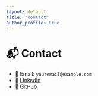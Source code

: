 ```yaml
---
layout: default
title: "contact"
author_profile: true
---
```


# 📬 Contact

- 📧 Email: `youremail@example.com`  
- 💼 [LinkedIn](https://linkedin.com/in/oliverekeberg)  
- 🧠 [GitHub](https://github.com/oliverekeberg)
